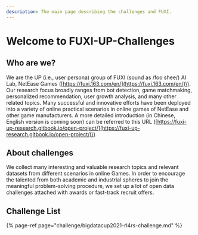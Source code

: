 ```yaml
---
description: The main page describing the challenges and FUXI.
---
```


# Welcome to FUXI-UP-Challenges

## Who are we?

We are the UP \(i.e., user persona\) group of FUXI \(sound as /foo shee/\) AI Lab, NetEase Games \([https://fuxi.163.com/en/](https://fuxi.163.com/en/)\). Our research focus broadly ranges from bot detection, game matchmaking, personalized recommendation, user growth analysis, and many other related topics. Many successful and innovative efforts have been deployed into a variety of online practical scenarios in online games of NetEase and other game manufacturers. A more detailed introduction \(in Chinese, English version is coming soon\) can be referred to this URL \([https://fuxi-up-research.gitbook.io/open-project/](https://fuxi-up-research.gitbook.io/open-project/)\)

## About challenges

We collect many interesting and valuable research topics and relevant datasets from different scenarios in online Games. In order to encourage the talented from both academic and industrial spheres to join the meaningful problem-solving procedure, we set up a lot of open data challenges attached with awards or fast-track recruit offers.

## Challenge List

{% page-ref page="challenge/bigdatacup2021-rl4rs-challenge.md" %}

